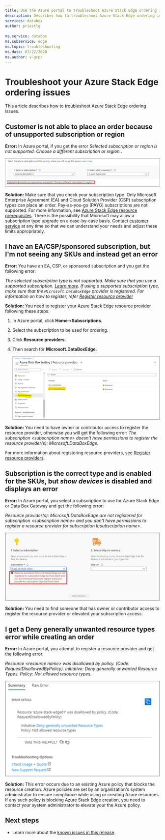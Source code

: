 ```yaml
---
title: Use the Azure portal to troubleshoot Azure Stack Edge ordering issues | Microsoft Docs 
description: Describes how to troubleshoot Azure Stack Edge ordering issues.
services: databox
author: priestlg

ms.service: databox
ms.subservice: edge
ms.topic: troubleshooting
ms.date: 07/22/2020
ms.author: v-grpr
---
```

# Troubleshoot your Azure Stack Edge ordering issues

This article describes how to troubleshoot Azure Stack Edge ordering issues.

<!-- In this article, you learn how to: -->

<!-- > [!div class="checklist"]
>
> * Run diagnostics
> * Collect Support package
> * Use logs to troubleshoot -->

## Customer is not able to place an order because of unsupported subscription or region

**Error:** In Azure portal, if you get the error *Selected subscription or region is not supported. Choose a different subscription or region.*.

![Unsupported subscription or region](media/azure-stack-edge-troubleshoot-ordering/azure-stack-edge-troubleshoot-ordering-01.png)

**Solution:** Make sure that you check your subscription type. Only Microsoft Enterprise Agreement (EA) and Cloud Solution Provider (CSP) subscription types can place an order. Pay-as-you-go (PAYG) subscriptions are not supported. For more information, see [Azure Stack Edge resource prerequisites](azure-stack-edge-deploy-prep.md#prerequisites). There is the possibility that Microsoft may allow a subscription type upgrade on a case-by-case basis. Contact [customer service](https://azure.microsoft.com/support/options/) at any time so that we can understand your needs and adjust these limits appropriately.

##	I have an EA/CSP/sponsored subscription, but I'm not seeing any SKUs and instead get an error

**Error:** You have an EA, CSP, or sponsored subscription and you get the following error:

*The selected subscription type is not supported. Make sure that you use a supported subscription. [Learn more](azure-stack-edge-deploy-prep.md#prerequisites). If using a supported subscription type, make sure that the `Microsoft.DataBoxEdge` provider is registered. For information on how to register, refer [Register resource provider](azure-stack-edge-manage-access-power-connectivity-mode.md#register-resource-providers)*

**Solution:** You need to register your Azure Stack Edge resource provider following these steps:

1. In Azure portal, click **Home**->**Subscriptions**.

2. Select the subscription to be used for ordering.

3. Click **Resource providers**.

4. Then search for **Microsoft.DataBoxEdge**.

    ![Register resource provider](media/azure-stack-edge-troubleshoot-ordering/azure-stack-edge-troubleshoot-ordering-02.png)

**Solution:** You need to have owner or contributor access to register the resource provider, otherwise you will get the following error: *The subscription &lt;subscription name&gt; doesn't have permissions to register the resource provider(s): Microsoft.DataBoxEdge.*


For more information about registering resource providers, see [Register resource providers](azure-stack-edge-manage-access-power-connectivity-mode.md#register-resource-providers).

## Subscription is the correct type and is enabled for the SKUs, but *show devices* is disabled and displays an error

**Error:** In Azure portal, you select a subscription to use for Azure Stack Edge or Data Box Gateway and get the following error:

*Resource provider(s): Microsoft.DataBoxEdge are not registered for subscription &lt;subscription name&gt; and you don't have permissions to register a resource provider for subscription lt;subscription name&gt;*.

![Don't have permissions to register resource provider](media/azure-stack-edge-troubleshoot-ordering/azure-stack-edge-troubleshoot-ordering-03.png)

**Solution:** You need to find someone that has owner or contributor access to register the resource provider or elevated your subscription access.

## I get a **Deny generally unwanted resource types** error while creating an order

**Error:** In Azure portal, you attempt to register a resource provider and get the following error:

*Resource &lt;resource name&gt; was disallowed by policy. (Code: RequestDisallowedByPolicy). Initiative: Deny generally unwanted Resource Types. Policy: Not allowed resource types.*

![Disallowed by policy](media/azure-stack-edge-troubleshoot-ordering/azure-stack-edge-troubleshoot-ordering-04.png)

**Solution:** This error occurs due to an existing Azure policy that blocks the resource creation. Azure policies are set by an organization's system administrator to ensure compliance while using or creating Azure resources. If any such policy is blocking Azure Stack Edge creation, you need to contact your system administrator to elevate your the Azure policy.

## Next steps

* Learn more about the [known issues in this release](data-box-gateway-release-notes.md).
